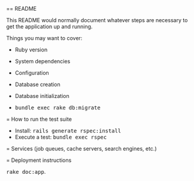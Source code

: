 == README

This README would normally document whatever steps are necessary to get the
application up and running.

Things you may want to cover:

* Ruby version

* System dependencies

* Configuration

* Database creation

* Database initialization
* <tt>bundle exec rake db:migrate</tt>

= How to run the test suite

* Install: <tt>rails generate rspec:install</tt>
* Execute a test: <tt>bundle exec rspec</tt>

= Services (job queues, cache servers, search engines, etc.)

= Deployment instructions

<tt>rake doc:app</tt>.
